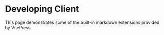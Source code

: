 # Developing Client

This page demonstrates some of the built-in markdown extensions provided by VitePress.